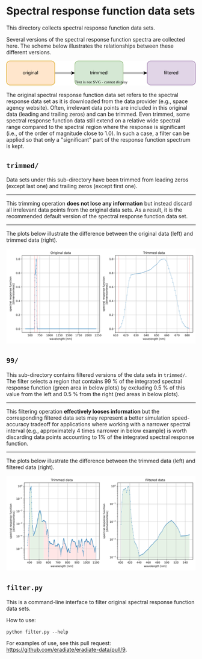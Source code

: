 # Spectral response function data sets

This directory collects spectral response function data sets.

Several versions of the spectral response function spectra are collected here.
The scheme below illustrates the relationships between these different versions.

<p align="center">
  <img src="./fig/srf_versions.svg" />
</p>

The original spectral response function data set refers to the spectral response data set as it is downloaded from the data provider (e.g., space agency website).
Often, irrelevant data points are included in this original data (leading and trailing zeros) and can be trimmed.
Even trimmed, some spectral response function data still extend on a relative wide spectral range compared to the spectral region where the response is significant (i.e., of the order of magnitude close to 1.0).
In such a case, a filter can be applied so that only a "significant" part of the response function spectrum is kept.


## `trimmed/`

Data sets under this sub-directory have been trimmed from leading zeros (except 
last one) and trailing zeros (except first one).

---

This trimming operation **does not lose any information** but instead 
discard all irrelevant data points from the original data sets.
As a result, it is the recommended default version of the spectral response function data set.

---

The plots below illustrate the difference between the original data (left) and trimmed data (right).

![original data versus trimmed data](./fig/aqua-modis-1-original-vs-trimmed.svg)


## `99/`

This sub-directory contains filtered versions of the data sets in `trimmed/`.
The filter selects a region that contains 99 % of the integrated spectral response function (green area in below plots) by excluding 0.5 % of this value from the left and 0.5 % from the right (red areas in below plots).

---

This filtering operation **effectively looses information** but the corresponding
filtered data sets may represent a better simulation speed-accuracy tradeoff for applications where working with a narrower spectral interval (e.g., 
approximately 4 times narrower in below example) is worth discarding data points accounting to 1% of the integrated spectral response function.

---

The plots below illustrate the difference between the trimmed data (left) and filtered data (right).

![trimmed data versus filtered data](./fig/aqua-modis-1-trimmed-vs-filtered.svg)

## `filter.py`

This is a command-line interface to filter original spectral response function data sets.

How to use:

```shell
python filter.py --help
```

For examples of use, see this pull request:
https://github.com/eradiate/eradiate-data/pull/9.